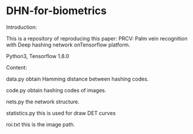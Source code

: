 # DHN-for-biometrics

Introduction:

This is a repository of reproducing this paper: PRCV: Palm vein recognition with Deep hashing network onTensorflow platform.

Python3, Tensorflow 1.8.0

Content:

data.py obtain Hamming distance between hashing codes.

code.py obtain hashing codes of images.

nets.py the network structure.

statistics.py this is used for draw DET curves

roi.txt this is the image path.
